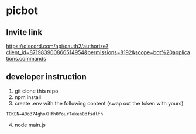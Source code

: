 # picbot
## Invite link
https://discord.com/api/oauth2/authorize?client_id=871983900866514954&permissions=8192&scope=bot%20applications.commands

## developer instruction
1. git clone this repo
2. npm install
3. create .env with the following content (swap out the token with yours)
```
TOKEN=A8o374ghoXHfh0YourToken0dfsdlfh
```
4. node main.js